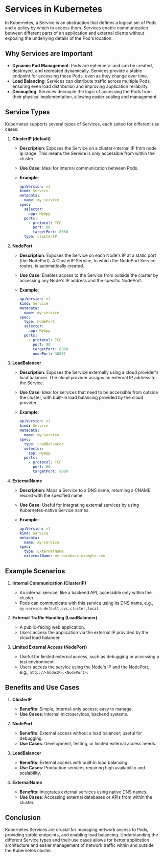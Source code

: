 # Services in Kubernetes

In Kubernetes, a Service is an abstraction that defines a logical set of Pods and a policy by which to access them. Services enable communication between different parts of an application and external clients without exposing the underlying details of the Pod's location.

## Why Services are Important

- **Dynamic Pod Management**: Pods are ephemeral and can be created, destroyed, and recreated dynamically. Services provide a stable endpoint for accessing these Pods, even as they change over time.
- **Load Balancing**: Services can distribute traffic across multiple Pods, ensuring even load distribution and improving application reliability.
- **Decoupling**: Services decouple the logic of accessing the Pods from their physical implementation, allowing easier scaling and management.

## Service Types

Kubernetes supports several types of Services, each suited for different use cases:

1. **ClusterIP (default)**
   - **Description**: Exposes the Service on a cluster-internal IP from node ip range. This means the Service is only accessible from within the cluster.
   - **Use Case**: Ideal for internal communication between Pods.
   - **Example**:

     ```yaml
     apiVersion: v1
     kind: Service
     metadata:
       name: my-service
     spec:
       selector:
         app: MyApp
       ports:
         - protocol: TCP
           port: 80
           targetPort: 8080
       type: ClusterIP
     ```

2. **NodePort**
   - **Description**: Exposes the Service on each Node's IP at a static port (the NodePort). A ClusterIP Service, to which the NodePort Service routes, is automatically created.
   - **Use Case**: Enables access to the Service from outside the cluster by accessing any Node's IP address and the specific NodePort.
   - **Example**:

     ```yaml
     apiVersion: v1
     kind: Service
     metadata:
       name: my-service
     spec:
       type: NodePort
       selector:
         app: MyApp
       ports:
         - protocol: TCP
           port: 80
           targetPort: 8080
           nodePort: 30007
     ```

3. **LoadBalancer**
   - **Description**: Exposes the Service externally using a cloud provider's load balancer. The cloud provider assigns an external IP address to the Service.
   - **Use Case**: Ideal for services that need to be accessible from outside the cluster, with built-in load balancing provided by the cloud provider.
   - **Example**:

     ```yaml
     apiVersion: v1
     kind: Service
     metadata:
       name: my-service
     spec:
       type: LoadBalancer
       selector:
         app: MyApp
       ports:
         - protocol: TCP
           port: 80
           targetPort: 8080
     ```

4. **ExternalName**
   - **Description**: Maps a Service to a DNS name, returning a CNAME record with the specified name.
   - **Use Case**: Useful for integrating external services by using Kubernetes-native Service names.
   - **Example**:

     ```yaml
     apiVersion: v1
     kind: Service
     metadata:
       name: my-service
     spec:
       type: ExternalName
       externalName: my.database.example.com
     ```

## Example Scenarios

1. **Internal Communication (ClusterIP)**
   - An internal service, like a backend API, accessible only within the cluster.
   - Pods can communicate with this service using its DNS name, e.g., `my-service.default.svc.cluster.local`.

2. **External Traffic Handling (LoadBalancer)**
   - A public-facing web application.
   - Users access the application via the external IP provided by the cloud load balancer.

3. **Limited External Access (NodePort)**
   - Useful for limited external access, such as debugging or accessing a test environment.
   - Users access the service using the Node's IP and the NodePort, e.g., `http://<NodeIP>:<NodePort>`.

## Benefits and Use Cases

1. **ClusterIP**
   - **Benefits**: Simple, internal-only access; easy to manage.
   - **Use Cases**: Internal microservices, backend systems.

2. **NodePort**
   - **Benefits**: External access without a load balancer; useful for debugging.
   - **Use Cases**: Development, testing, or limited external access needs.

3. **LoadBalancer**
   - **Benefits**: External access with built-in load balancing.
   - **Use Cases**: Production services requiring high availability and scalability.

4. **ExternalName**
   - **Benefits**: Integrates external services using native DNS names.
   - **Use Cases**: Accessing external databases or APIs from within the cluster.

## Conclusion

Kubernetes Services are crucial for managing network access to Pods, providing stable endpoints, and enabling load balancing. Understanding the different Service types and their use cases allows for better application architecture and easier management of network traffic within and outside the Kubernetes cluster.
